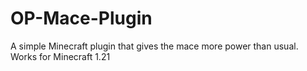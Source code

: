 # OP-Mace-Plugin
A simple Minecraft plugin that gives the mace more power than usual.
Works for Minecraft 1.21
